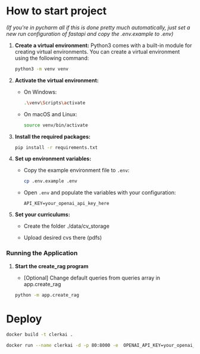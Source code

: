 # How to start project
*(If you're in pycharm all if this is done pretty much automatically, just set a new run configuration of fastapi and copy the .env.example to .env)*

1. **Create a virtual environment:**
   Python3 comes with a built-in module for creating virtual environments. You can create a virtual environment using the following command:

   ```bash
   python3 -m venv venv

2. **Activate the virtual environment:**

    - On Windows:

        ```bash
        .\venv\Scripts\activate
        ```

    - On macOS and Linux:

        ```bash
        source venv/bin/activate
        ```

3. **Install the required packages:**

    ```bash
    pip install -r requirements.txt
    ```

4. **Set up environment variables:**

    - Copy the example environment file to `.env`:

        ```bash
        cp .env.example .env
        ```

    - Open `.env` and populate the variables with your configuration:

        ```env
        API_KEY=your_openai_api_key_here
        ```
5. **Set your curriculums:**
 
   - Create the folder ./data/cv_storage
    
   - Upload desired cvs there (pdfs)


### Running the Application

1. **Start the create_rag program**

   - [Optional] Change default queries from queries array in app.create_rag
    
    ```bash
    python -m app.create_rag
    ```


# Deploy
```bash
docker build -t clerkai .
```

```bash
docker run --name clerkai -d -p 80:8000 -e  OPENAI_API_KEY=your_openai_api_key_here clerkai
```

